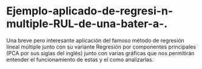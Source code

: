 # Ejemplo-aplicado-de-regresi-n-multiple-RUL-de-una-bater-a-.
Una breve pero interesante aplicación del famoso método de regresión líneal múltiple junto con su variante Regresión por componentes principales (PCA por sus siglas del inglés) junto con varias gráficas que nos permitirán entender el funcionamiento de estas y el como analizarlas.
